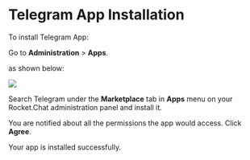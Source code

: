 # Telegram App Installation

To install Telegram App:

Go to **Administration** > **Apps**.

as shown below:

![](<../../../../.gitbook/assets/2021-11-20\_23-29-48 (1) (1) (1) (1) (12) (10) (1) (10) (41).png>)

Search Telegram under the **Marketplace** tab in **Apps** menu on your Rocket.Chat administration panel and install it.

You are notified about all the permissions the app would access. Click **Agree**.

Your app is installed successfully.
